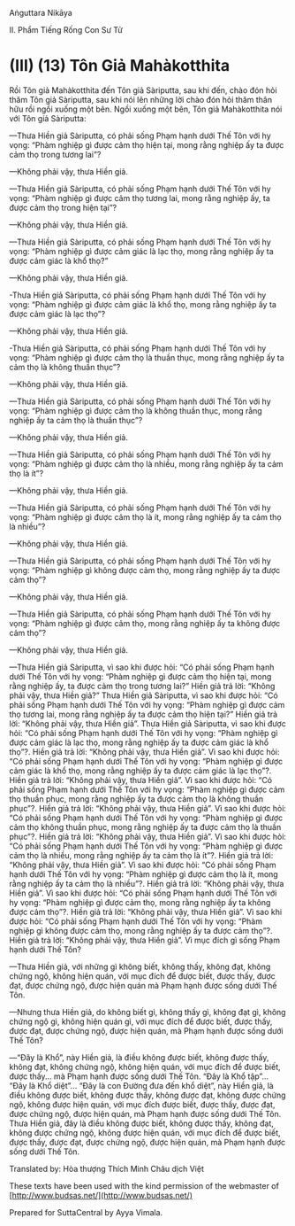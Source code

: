  

Aṅguttara Nikāya

II. Phẩm Tiếng Rống Con Sư Tử

# (III) (13) Tôn Giả Mahàkotthita

Rồi Tôn giả Mahàkotthita đến Tôn giả Sàriputta, sau khi đến, chào đón hỏi thăm Tôn giả Sàriputta, sau khi nói lên những lời chào đón hỏi thăm thân hữu rồi ngồi xuống một bên. Ngồi xuống một bên, Tôn giả Mahàkotthita nói với Tôn giả Sàriputta:

—Thưa Hiền giả Sàriputta, có phải sống Phạm hạnh dưới Thế Tôn với hy vọng: “Phàm nghiệp gì được cảm thọ hiện tại, mong rằng nghiệp ấy ta được cảm thọ trong tương lai”?

—Không phải vậy, thưa Hiền giả.

—Thưa Hiền giả Sàriputta, có phải sống Phạm hạnh dưới Thế Tôn với hy vọng: “Phàm nghiệp gì được cảm thọ tương lai, mong rằng nghiệp ấy, ta được cảm thọ trong hiện tại”?

—Không phải vậy, thưa Hiền giả.

—Thưa Hiền giả Sàriputta, có phải sống Phạm hạnh dưới Thế Tôn với hy vọng: “Phàm nghiệp gì được cảm giác là lạc thọ, mong rằng nghiệp ấy ta được cảm giác là khổ thọ?”

—Không phải vậy, thưa Hiền giả.

\-Thưa Hiền giả Sàriputta, có phải sống Phạm hạnh dưới Thế Tôn với hy vọng: “Phàm nghiệp gì được cảm giác là khổ thọ, mong rằng nghiệp ấy ta được cảm giác là lạc thọ”?

—Không phải vậy, thưa Hiền giả.

\-Thưa Hiền giả Sàriputta, có phải sống Phạm hạnh dưới Thế Tôn với hy vọng: “Phàm nghiệp gì được cảm thọ là thuần thục, mong rằng nghiệp ấy ta cảm thọ là không thuần thục”?

—Không phải vậy, thưa Hiền giả.

—Thưa Hiền giả Sàriputta, có phải sống Phạm hạnh dưới Thế Tôn với hy vọng: “Phàm nghiệp gì được cảm thọ là không thuần thục, mong rằng nghiệp ấy ta cảm thọ là thuần thục”?

—Không phải vậy, thưa Hiền giả.

—Thưa Hiền giả Sàriputta, có phải sống Phạm hạnh dưới Thế Tôn với hy vọng: “Phàm nghiệp gì được cảm thọ là nhiều, mong rằng nghiệp ấy ta cảm thọ là ít”?

—Không phải vậy, thưa Hiền giả.

—Thưa Hiền giả Sàriputta, có phải sống Phạm hạnh dưới Thế Tôn với hy vọng: “Phàm nghiệp gì được cảm thọ là ít, mong rằng nghiệp ấy ta cảm thọ là nhiều”?

—Không phải vậy, thưa Hiền giả.

—Thưa Hiền giả Sàriputta, có phải sống Phạm hạnh dưới Thế Tôn với hy vọng: “Phàm nghiệp gì không được cảm thọ, mong rằng nghiệp ấy ta được cảm thọ”?

—Không phải vậy, thưa Hiền giả.

—Thưa Hiền giả Sàriputta, có phải sống Phạm hạnh dưới Thế Tôn với hy vọng: “Phàm nghiệp gì được cảm thọ, mong rằng nghiệp ấy ta không được cảm thọ”?

—Không phải vậy, thưa Hiền giả.

—Thưa Hiền giả Sàriputta, vì sao khi được hỏi: “Có phải sống Phạm hạnh dưới Thế Tôn với hy vọng: “Phàm nghiệp gì được cảm thọ hiện tại, mong rằng nghiệp ấy, ta được cảm thọ trong tương lai?” Hiền giả trả lời: “Không phải vậy, thưa Hiền giả?” Thưa Hiền giả Sàriputta, vì sao khi được hỏi: “Có phải sống Phạm hạnh dưới Thế Tôn với hy vọng: “Phàm nghiệp gì được cảm thọ tương lai, mong rằng nghiệp ấy ta được cảm thọ hiện tại?” Hiền giả trả lời: “Không phải vậy, thưa Hiền giả”. Thưa Hiền giả Sàriputta, vì sao khi được hỏi: “Có phải sống Phạm hạnh dưới Thế Tôn với hy vọng: “Phàm nghiệp gì được cảm giác là lạc thọ, mong rằng nghiệp ấy ta được cảm giác là khổ thọ”?. Hiền giả trả lời: “Không phải vậy, thưa Hiền giả”. Vì sao khi được hỏi: “Có phải sống Phạm hạnh dưới Thế Tôn với hy vọng: “Phàm nghiệp gì được cảm giác là khổ thọ, mong rằng nghiệp ấy ta được cảm giác là lạc thọ”?. Hiền giả trả lời: “Không phải vậy, thưa Hiền giả”. Vì sao khi được hỏi: “Có phải sống Phạm hạnh dưới Thế Tôn với hy vọng: “Phàm nghiệp gì được cảm thọ thuần phục, mong rằng nghiệp ấy ta được cảm thọ là không thuần phục”?. Hiền giả trả lời: “Không phải vậy, thưa Hiền giả”. Vì sao khi được hỏi: “Có phải sống Phạm hạnh dưới Thế Tôn với hy vọng: “Phàm nghiệp gì được cảm thọ không thuần phục, mong rằng nghiệp ấy ta được cảm thọ là thuần phục”?. Hiền giả trả lời: “Không phải vậy, thưa Hiền giả”. Vì sao khi được hỏi: “Có phải sống Phạm hạnh dưới Thế Tôn với hy vọng: “Phàm nghiệp gì được cảm thọ là nhiều, mong rằng nghiệp ấy ta cảm thọ là ít”?. Hiền giả trả lời: “Không phải vậy, thưa Hiền giả”. Vì sao khi được hỏi: “Có phải sống Phạm hạnh dưới Thế Tôn với hy vọng: “Phàm nghiệp gì được cảm thọ là ít, mong rằng nghiệp ấy ta cảm thọ là nhiều”?. Hiền giả trả lời: “Không phải vậy, thưa Hiền giả”. Vì sao khi được hỏi: “Có phải sống Phạm hạnh dưới Thế Tôn với hy vọng: “Phàm nghiệp gì được cảm thọ, mong rằng nghiệp ấy ta không được cảm thọ”?. Hiền giả trả lời: “Không phải vậy, thưa Hiền giả”. Vì sao khi được hỏi: “Có phải sống Phạm hạnh dưới Thế Tôn với hy vọng: “Phàm nghiệp gì không được cảm thọ, mong rằng nghiệp ấy ta được cảm thọ”?. Hiền giả trả lời: “Không phải vậy, thưa Hiền giả”. Vì mục đích gì sống Phạm hạnh dưới Thế Tôn?

—Thưa Hiền giả, với những gì không biết, không thấy, không đạt, không chứng ngộ, không hiện quán, với mục đích để được biết, được thấy, được đạt, được chứng ngộ, được hiện quán mà Phạm hạnh được sống dưới Thế Tôn.

—Nhưng thưa Hiền giả, do không biết gì, không thấy gì, không đạt gì, không chứng ngộ gì, không hiện quán gì, với mục đích để được biết, được thấy, được đạt, được chứng ngộ, được hiện quán, mà Phạm hạnh được sống dưới Thế Tôn?

—“Ðây là Khổ”, này Hiền giả, là điều không được biết, không được thấy, không đạt, không chứng ngộ, không hiện quán, với mục đích để được biết, được thấy... mà Phạm hạnh được sống dưới Thế Tôn. “Ðây là Khổ tập”... “Ðây là Khổ diệt”... “Ðây là con Ðường đưa đến khổ diệt”, này Hiền giả, là điều không được biết, không được thấy, không được đạt, không được chứng ngộ, không được hiện quán, với mục đích được biết, được thấy, được đạt, được chứng ngộ, được hiện quán, mà Phạm hạnh được sống dưới Thế Tôn. Thưa Hiền giả, đây là điều không được biết, không được thấy, không đạt, không được chứng ngộ, không được hiện quán, với mục đích để được biết, được thấy, được đạt, được chứng ngộ, được hiện quán, mà Phạm hạnh được sống dưới Thế Tôn.

Translated by: Hòa thượng Thích Minh Châu dịch Việt

These texts have been used with the kind permission of the webmaster of [http://www.budsas.net/](http://www.budsas.net/)

Prepared for SuttaCentral by Ayya Vimala.